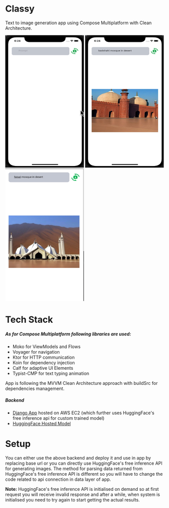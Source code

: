 # Classy
Text to image generation app using Compose Multiplatform with Clean Architecture.

<img src="/media/ss1.png" width="250" height="420"> <img src="/media/ss2.png" width="250" height="420">
<img src="/media/ss3.png" width="250" height="420">

# Tech Stack

<h5>As for Compose Multiplatform following libraries are used:</h5>

- Moko for ViewModels and Flows
- Voyager for navigation
- Ktor for HTTP communication
- Koin for dependency injection
- Calf for adaptive UI Elements
- Typist-CMP for text typing animation

App is following the MVVM Clean Architecture approach with buildSrc for dependencies management.


<h5>Backend</h5>

- <a href="https://github.com/zeeshanali-k/t2i_backend">Django App</a> hosted on AWS EC2 (which further uses HuggingFace's free inference api for custom trained model)
- <a href="https://huggingface.co/devscion/pakhistoricalplaces">HuggingFace Hosted Model</a>

# Setup

You can either use the above backend and deploy it and use in app by replacing base url or you can directly use HuggingFace's free inference API for generating images.
The method for parsing data returned from HuggingFace's free inference API is different so you will have to change the code related to api connection in data layer of app.

<b>Note:</b> HuggingFace's free inference API is initialised on demand so at first request you will receive invalid response and after a while, when system is initialised you need to try again to start getting the actual results.

